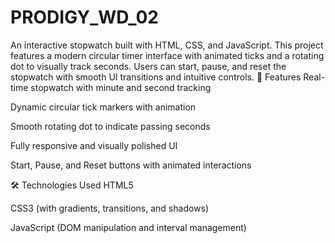 # PRODIGY_WD_02
An interactive stopwatch built with HTML, CSS, and JavaScript. This project features a modern circular timer interface with animated ticks and a rotating dot to visually track seconds. Users can start, pause, and reset the stopwatch with smooth UI transitions and intuitive controls.
🚀 Features
Real-time stopwatch with minute and second tracking

Dynamic circular tick markers with animation

Smooth rotating dot to indicate passing seconds

Fully responsive and visually polished UI

Start, Pause, and Reset buttons with animated interactions

🛠️ Technologies Used
HTML5

CSS3 (with gradients, transitions, and shadows)

JavaScript (DOM manipulation and interval management)
